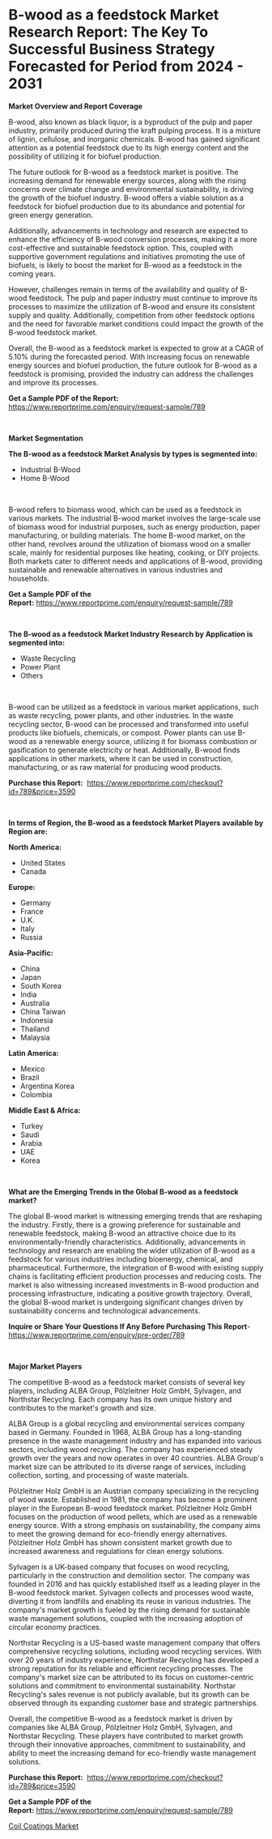 <p><h1>B-wood as a feedstock Market Research Report: The Key To Successful Business Strategy Forecasted for Period from 2024 - 2031</h1></p><p><strong>Market Overview and Report Coverage</strong></p>
<p><p>B-wood, also known as black liquor, is a byproduct of the pulp and paper industry, primarily produced during the kraft pulping process. It is a mixture of lignin, cellulose, and inorganic chemicals. B-wood has gained significant attention as a potential feedstock due to its high energy content and the possibility of utilizing it for biofuel production.</p><p>The future outlook for B-wood as a feedstock market is positive. The increasing demand for renewable energy sources, along with the rising concerns over climate change and environmental sustainability, is driving the growth of the biofuel industry. B-wood offers a viable solution as a feedstock for biofuel production due to its abundance and potential for green energy generation.</p><p>Additionally, advancements in technology and research are expected to enhance the efficiency of B-wood conversion processes, making it a more cost-effective and sustainable feedstock option. This, coupled with supportive government regulations and initiatives promoting the use of biofuels, is likely to boost the market for B-wood as a feedstock in the coming years.</p><p>However, challenges remain in terms of the availability and quality of B-wood feedstock. The pulp and paper industry must continue to improve its processes to maximize the utilization of B-wood and ensure its consistent supply and quality. Additionally, competition from other feedstock options and the need for favorable market conditions could impact the growth of the B-wood feedstock market.</p><p>Overall, the B-wood as a feedstock market is expected to grow at a CAGR of 5.10% during the forecasted period. With increasing focus on renewable energy sources and biofuel production, the future outlook for B-wood as a feedstock is promising, provided the industry can address the challenges and improve its processes.</p></p>
<p><strong>Get a Sample PDF of the Report:</strong> <a href="https://www.reportprime.com/enquiry/request-sample/789">https://www.reportprime.com/enquiry/request-sample/789</a></p>
<p>&nbsp;</p>
<p><strong>Market Segmentation</strong></p>
<p><strong>The B-wood as a feedstock Market Analysis by types is segmented into:</strong></p>
<p><ul><li>Industrial B-Wood</li><li>Home B-Wood</li></ul></p>
<p>&nbsp;</p>
<p><p>B-wood refers to biomass wood, which can be used as a feedstock in various markets. The industrial B-wood market involves the large-scale use of biomass wood for industrial purposes, such as energy production, paper manufacturing, or building materials. The home B-wood market, on the other hand, revolves around the utilization of biomass wood on a smaller scale, mainly for residential purposes like heating, cooking, or DIY projects. Both markets cater to different needs and applications of B-wood, providing sustainable and renewable alternatives in various industries and households.</p></p>
<p><strong>Get a Sample PDF of the Report:</strong>&nbsp;<a href="https://www.reportprime.com/enquiry/request-sample/789">https://www.reportprime.com/enquiry/request-sample/789</a></p>
<p>&nbsp;</p>
<p><strong>The B-wood as a feedstock Market Industry Research by Application is segmented into:</strong></p>
<p><ul><li>Waste Recycling</li><li>Power Plant</li><li>Others</li></ul></p>
<p>&nbsp;</p>
<p><p>B-wood can be utilized as a feedstock in various market applications, such as waste recycling, power plants, and other industries. In the waste recycling sector, B-wood can be processed and transformed into useful products like biofuels, chemicals, or compost. Power plants can use B-wood as a renewable energy source, utilizing it for biomass combustion or gasification to generate electricity or heat. Additionally, B-wood finds applications in other markets, where it can be used in construction, manufacturing, or as raw material for producing wood products.</p></p>
<p><strong>Purchase this Report:</strong>&nbsp; <a href="https://www.reportprime.com/checkout?id=789&price=3590">https://www.reportprime.com/checkout?id=789&price=3590</a></p>
<p>&nbsp;</p>
<p><strong>In terms of Region, the B-wood as a feedstock Market Players available by Region are:</strong></p>
<p>
    <p> <strong> North America: </strong>
        <ul>
            <li>United States</li>
            <li>Canada</li>
        </ul>
        </p> 
    <p> <strong> Europe: </strong>
        <ul>
            <li>Germany</li>
            <li>France</li>
            <li>U.K.</li>
            <li>Italy</li>
            <li>Russia</li>
        </ul>
        </p> 
    <p> <strong> Asia-Pacific: </strong>
        <ul>
            <li>China</li>
            <li>Japan</li>
            <li>South Korea</li>
            <li>India</li>
            <li>Australia</li>
            <li>China Taiwan</li>
            <li>Indonesia</li>
            <li>Thailand</li>
            <li>Malaysia</li>
        </ul>
        </p> 
    <p> <strong> Latin America: </strong>
        <ul>
            <li>Mexico</li>
            <li>Brazil</li>
            <li>Argentina Korea</li>
            <li>Colombia</li>
        </ul>
        </p> 
    <p> <strong> Middle East & Africa: </strong>
        <ul>
            <li>Turkey</li>
            <li>Saudi</li>
            <li>Arabia</li>
            <li>UAE</li>
            <li>Korea</li>
        </ul>
    </p>
    </p>
<p>&nbsp;</p>
<p><strong>What are the Emerging Trends in the Global B-wood as a feedstock market?</strong></p>
<p><p>The global B-wood market is witnessing emerging trends that are reshaping the industry. Firstly, there is a growing preference for sustainable and renewable feedstock, making B-wood an attractive choice due to its environmentally-friendly characteristics. Additionally, advancements in technology and research are enabling the wider utilization of B-wood as a feedstock for various industries including bioenergy, chemical, and pharmaceutical. Furthermore, the integration of B-wood with existing supply chains is facilitating efficient production processes and reducing costs. The market is also witnessing increased investments in B-wood production and processing infrastructure, indicating a positive growth trajectory. Overall, the global B-wood market is undergoing significant changes driven by sustainability concerns and technological advancements.</p></p>
<p><strong>Inquire or Share Your Questions If Any Before Purchasing This Report</strong>- <a href="https://www.reportprime.com/enquiry/pre-order/789">https://www.reportprime.com/enquiry/pre-order/789</a></p>
<p>&nbsp;</p>
<p><strong>Major Market Players</strong></p>
<p><p>The competitive B-wood as a feedstock market consists of several key players, including ALBA Group, Pölzleitner Holz GmbH, Sylvagen, and Northstar Recycling. Each company has its own unique history and contributes to the market's growth and size.</p><p>ALBA Group is a global recycling and environmental services company based in Germany. Founded in 1968, ALBA Group has a long-standing presence in the waste management industry and has expanded into various sectors, including wood recycling. The company has experienced steady growth over the years and now operates in over 40 countries. ALBA Group's market size can be attributed to its diverse range of services, including collection, sorting, and processing of waste materials.</p><p>Pölzleitner Holz GmbH is an Austrian company specializing in the recycling of wood waste. Established in 1981, the company has become a prominent player in the European B-wood feedstock market. Pölzleitner Holz GmbH focuses on the production of wood pellets, which are used as a renewable energy source. With a strong emphasis on sustainability, the company aims to meet the growing demand for eco-friendly energy alternatives. Pölzleitner Holz GmbH has shown consistent market growth due to increased awareness and regulations for clean energy solutions.</p><p>Sylvagen is a UK-based company that focuses on wood recycling, particularly in the construction and demolition sector. The company was founded in 2016 and has quickly established itself as a leading player in the B-wood feedstock market. Sylvagen collects and processes wood waste, diverting it from landfills and enabling its reuse in various industries. The company's market growth is fueled by the rising demand for sustainable waste management solutions, coupled with the increasing adoption of circular economy practices.</p><p>Northstar Recycling is a US-based waste management company that offers comprehensive recycling solutions, including wood recycling services. With over 20 years of industry experience, Northstar Recycling has developed a strong reputation for its reliable and efficient recycling processes. The company's market size can be attributed to its focus on customer-centric solutions and commitment to environmental sustainability. Northstar Recycling's sales revenue is not publicly available, but its growth can be observed through its expanding customer base and strategic partnerships.</p><p>Overall, the competitive B-wood as a feedstock market is driven by companies like ALBA Group, Pölzleitner Holz GmbH, Sylvagen, and Northstar Recycling. These players have contributed to market growth through their innovative approaches, commitment to sustainability, and ability to meet the increasing demand for eco-friendly waste management solutions.</p></p>
<p><strong>Purchase this Report:</strong>&nbsp;&nbsp;<a href="https://www.reportprime.com/checkout?id=789&price=3590">https://www.reportprime.com/checkout?id=789&price=3590</a></p>
<p></p>
<p><strong>Get a Sample PDF of the Report:</strong>&nbsp;<a href="https://www.reportprime.com/enquiry/request-sample/789">https://www.reportprime.com/enquiry/request-sample/789</a></p>
<p><p><a href="https://www.linkedin.com/pulse/coil-coatings-market-research-report-unlocks-analysis-financial-bgxxe/">Coil Coatings Market</a></p></p>